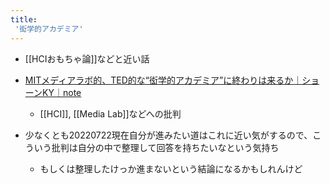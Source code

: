 ```yaml
---
title:
 '衒学的アカデミア'
---
```


- [[HCIおもちゃ論]]などと近い話

- [MITメディアラボ的、TED的な“衒学的アカデミア”に終わりは来るか｜ショーンKY｜note](https://note.com/kyslog/n/n36ac54a4df2b)
    - [[HCI]], [[Media Lab]]などへの批判

- 少なくとも20220722現在自分が進みたい道はこれに近い気がするので、こういう批判は自分の中で整理して回答を持ちたいなという気持ち
    - もしくは整理したけっか進まないという結論になるかもしれんけど
